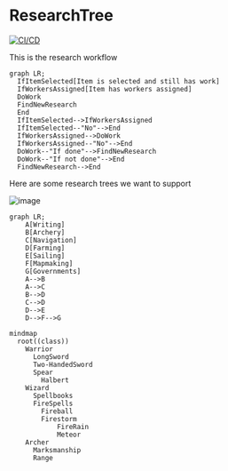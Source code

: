 # ResearchTree
[![CI/CD](https://github.com/samsmithnz/ResearchTree/actions/workflows/workflow.yml/badge.svg)](https://github.com/samsmithnz/ResearchTree/actions/workflows/workflow.yml)

This is the research workflow
```mermaid
graph LR;
  IfItemSelected[Item is selected and still has work]
  IfWorkersAssigned[Item has workers assigned]
  DoWork
  FindNewResearch
  End
  IfItemSelected-->IfWorkersAssigned
  IfItemSelected--"No"-->End
  IfWorkersAssigned-->DoWork
  IfWorkersAssigned--"No"-->End
  DoWork--"If done"-->FindNewResearch
  DoWork--"If not done"-->End
  FindNewResearch-->End
```

Here are some research trees we want to support

![image](https://user-images.githubusercontent.com/8389039/153774354-a8dbf3ec-5a33-4e79-81b9-f4f1bcdcdaea.png)

```mermaid
graph LR;
    A[Writing]
    B[Archery]
    C[Navigation]
    D[Farming]
    E[Sailing]
    F[Mapmaking]
    G[Governments]
    A-->B
    A-->C
    B-->D
    C-->D
    D-->E
    D-->F-->G
```

```mermaid
mindmap
  root((class))
    Warrior
      LongSword
      Two-HandedSword
      Spear
        Halbert
    Wizard
      Spellbooks
      FireSpells
        Fireball
        Firestorm
            FireRain
            Meteor
    Archer
      Marksmanship
      Range
```
